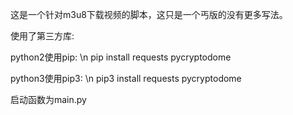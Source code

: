 


这是一个针对m3u8下载视频的脚本，这只是一个丐版的没有更多写法。




使用了第三方库:

python2使用pip: \n
pip install requests  pycryptodome

python3使用pip3: \n
pip3 install requests  pycryptodome



启动函数为main.py


